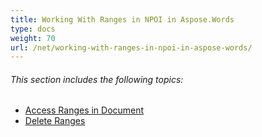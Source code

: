 ```yaml
---
title: Working With Ranges in NPOI in Aspose.Words
type: docs
weight: 70
url: /net/working-with-ranges-in-npoi-in-aspose-words/
---
```


###### This section includes the following topics: 

- [Access Ranges in Document](https://docs.aspose.com/words/net/access-ranges-in-document/)
- [Delete Ranges](https://docs.aspose.com/words/net/delete-ranges/)

